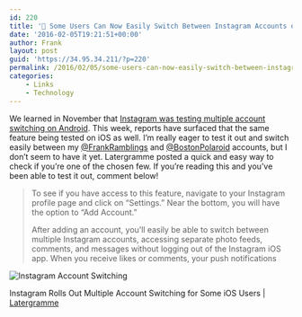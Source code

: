 ```yaml
---
id: 220
title: '🔗 Some Users Can Now Easily Switch Between Instagram Accounts on iOS | Latergramme'
date: '2016-02-05T19:21:51+00:00'
author: Frank
layout: post
guid: 'https://34.95.34.211/?p=220'
permalink: /2016/02/05/some-users-can-now-easily-switch-between-instagram-accounts-on-ios-latergramme/
categories:
    - Links
    - Technology
---
```


We learned in November that [Instagram was testing multiple account switching on Android](http://frankramblings.com/blog/2015/11/27/-finally-instagram-is-testing-multiple-account-switching-android-police). This week, reports have surfaced that the same feature being tested on iOS as well. I’m really eager to test it out and switch easily between my [@FrankRamblings](http://instagram.com/frankramblings) and [@BostonPolaroid](http://instagram.com/bostonpolaroid) accounts, but I don’t seem to have it yet. Latergramme posted a quick and easy way to check if you’re one of the chosen few. If you’re reading this and you’ve been able to test it out, comment below!

>	To see if you have access to this feature, navigate to your Instagram profile page 
>	and click on “Settings.” Near the bottom, you will have the option to “Add Account.”
>	
>	After adding an account, you’ll easily be able to switch between multiple Instagram 
>	accounts, accessing separate photo feeds, comments, and messages without logging out 
>	of the Instagram iOS app. When you receive likes or comments, your push notifications 
>	
![Instagram Account Switching]({{site.url}}{{site.baseurl}}/assets/images/2016/02/image-asset1.jpeg)

Instagram Rolls Out Multiple Account Switching for Some iOS Users | [Latergramme](http://blog.latergram.me/multiple-instagram-accounts-on-ios/)